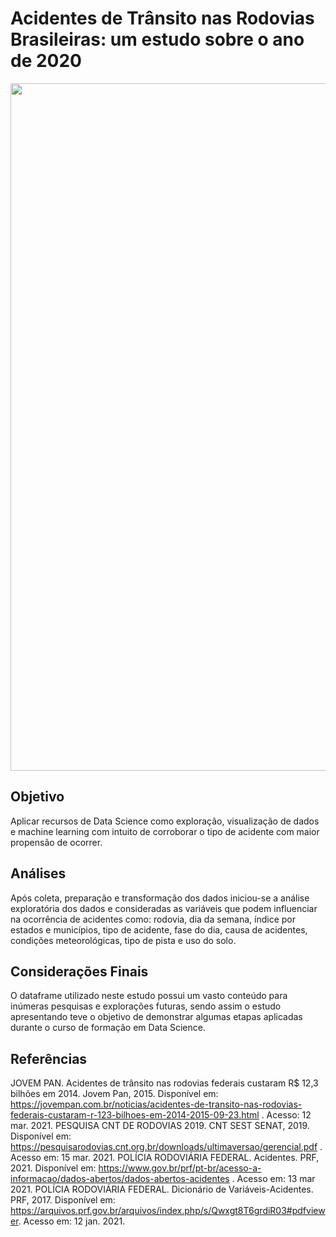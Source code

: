 # Acidentes de Trânsito nas Rodovias Brasileiras: um estudo sobre o ano de 2020 

<div align="center">
<img src="https://github.com/valferreiraalv/acidentes-transito/blob/main/img/sp-70.jpeg" width="1100px" />
</div>

## Objetivo
Aplicar recursos de Data Science como exploração, visualização de dados e machine learning com intuito de corroborar o tipo de acidente com maior propensão de ocorrer.

## Análises
Após coleta, preparação e transformação dos dados iniciou-se a análise exploratória dos dados e consideradas as variáveis que podem influenciar na ocorrência de acidentes como: rodovia, dia da semana, índice por estados e municípios, tipo de acidente, fase do dia, causa de acidentes, condições meteorológicas, tipo de pista e uso do solo.

## Considerações Finais
O dataframe utilizado neste estudo possui um vasto conteúdo para inúmeras pesquisas e explorações futuras, sendo assim o estudo apresentando teve o objetivo de demonstrar algumas etapas aplicadas durante o curso de formação em Data Science. 

## Referências
JOVEM PAN. Acidentes de trânsito nas rodovias federais custaram R$ 12,3 bilhões em 2014. Jovem Pan, 2015. Disponível em: https://jovempan.com.br/noticias/acidentes-de-transito-nas-rodovias-federais-custaram-r-123-bilhoes-em-2014-2015-09-23.html . Acesso: 12 mar. 2021.
PESQUISA CNT DE RODOVIAS 2019. CNT SEST SENAT, 2019. Disponível em: https://pesquisarodovias.cnt.org.br/downloads/ultimaversao/gerencial.pdf . Acesso em: 15 mar. 2021.
POLÍCIA RODOVIÁRIA FEDERAL. Acidentes. PRF, 2021. Disponível em: https://www.gov.br/prf/pt-br/acesso-a-informacao/dados-abertos/dados-abertos-acidentes . Acesso em: 13 mar 2021.
POLÍCIA RODOVIÁRIA FEDERAL. Dicionário de Variáveis-Acidentes. PRF, 2017. Disponível em: https://arquivos.prf.gov.br/arquivos/index.php/s/Qwxgt8T6grdiR03#pdfviewer. Acesso em: 12 jan. 2021.

